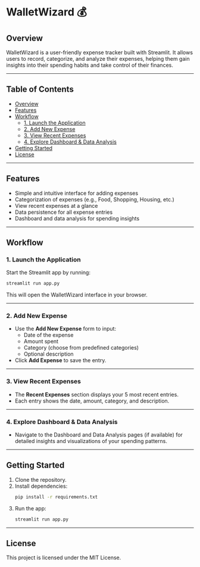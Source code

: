# WalletWizard 💰

## Overview

WalletWizard is a user-friendly expense tracker built with Streamlit. It allows users to record, categorize, and analyze their expenses, helping them gain insights into their spending habits and take control of their finances.

---

## Table of Contents

- [Overview](#overview)
- [Features](#features)
- [Workflow](#workflow)
  - [1. Launch the Application](#1-launch-the-application)
  - [2. Add New Expense](#2-add-new-expense)
  - [3. View Recent Expenses](#3-view-recent-expenses)
  - [4. Explore Dashboard & Data Analysis](#4-explore-dashboard--data-analysis)
- [Getting Started](#getting-started)
- [License](#license)

---

## Features

- Simple and intuitive interface for adding expenses
- Categorization of expenses (e.g., Food, Shopping, Housing, etc.)
- View recent expenses at a glance
- Data persistence for all expense entries
- Dashboard and data analysis for spending insights

---

## Workflow

### 1. Launch the Application

Start the Streamlit app by running:

```bash
streamlit run app.py
```

This will open the WalletWizard interface in your browser.

---

### 2. Add New Expense

- Use the **Add New Expense** form to input:
  - Date of the expense
  - Amount spent
  - Category (choose from predefined categories)
  - Optional description
- Click **Add Expense** to save the entry.

---

### 3. View Recent Expenses

- The **Recent Expenses** section displays your 5 most recent entries.
- Each entry shows the date, amount, category, and description.

---

### 4. Explore Dashboard & Data Analysis

- Navigate to the Dashboard and Data Analysis pages (if available) for detailed insights and visualizations of your spending patterns.

---

## Getting Started

1. Clone the repository.
2. Install dependencies:
   ```bash
   pip install -r requirements.txt
   ```
3. Run the app:
   ```bash
   streamlit run app.py
   ```

---

## License

This project is licensed under the MIT License.
